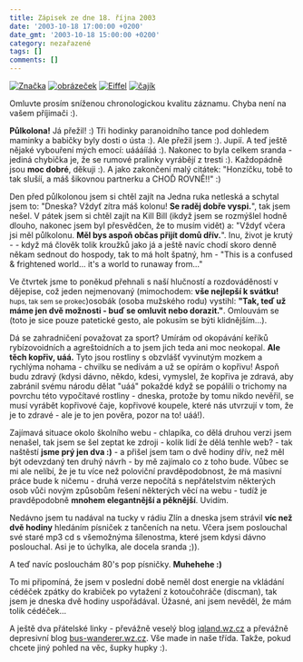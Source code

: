 ```yaml
---
title: Zápisek ze dne 18. října 2003
date: '2003-10-18 17:00:00 +0200'
date_gmt: '2003-10-18 15:00:00 +0200'
category: nezařazené
tags: []
comments: []
---
```

<div >  <a href="/assets/migrated/old-images/znacka.jpg"><img alt="Značka" src="/assets/migrated/old-images/znacka.jpg"></a>  <a href="/assets/migrated/old-images/obrazecek.jpg"><img alt="obrázeček" src="/assets/migrated/old-images/obrazecek.jpg"></a>  <a href="/assets/migrated/old-images/eiffel.jpg"><img alt="Eiffel" src="/assets/migrated/old-images/eiffel.jpg"></a>  <a href="/assets/migrated/old-images/cajik.jpg"><img alt="čajík" src="/assets/migrated/old-images/cajik.jpg"></a>  </div>
<p>Omluvte prosím sníženou chronologickou kvalitu záznamu. Chyba není na vašem příjimači :).</p>
<p><strong>Půlkolona!</strong> Já přežil! :) Tři hodinky paranoidního tance pod dohledem maminky a babičky  byly dosti o ústa :). Ale přežil jsem :). Jupíí. A teď ještě nějaké vybouření mých  emocí: uáááííáá :). Nakonec to byla celkem sranda - jediná chybička je, že se rumové  pralinky vyrábějí z tresti :). Každopádně jsou <strong>moc dobré</strong>, děkuji :). A jako zakončení malý citátek:  "Honzíčku, tobě to tak slušíí, a máš šikovnou partnerku a CHOĎ ROVNĚ!!" :)</p>
<p>Den před půlkolonou jsem si chtěl zajít na Jedna ruka netleská a schytal jsem to: "Dneska?  Vždyť zítra máš kolonu! <strong>Se raděj dobře vyspi.</strong>", tak jsem nešel. V pátek jsem si chtěl zajít na  Kill Bill (ikdyž jsem se rozmýšlel hodně dlouho, nakonec jsem byl přesvědčen, že to musím vidět)  a: "Vždyť včera jsi měl půlkolonu. <strong>Měl bys aspoň občas přijít domů dřív.</strong>". Inu, život je krutý -  - když má člověk tolik kroužků jako já a ještě navíc chodí skoro denně někam sednout do hospody, tak to  má holt špatný, hm -  "This is a confused &amp; frightened world... it's a world to runaway from..."</p>
<p>Ve čtvrtek jsme to poněkud přehnali s naší hlučností a rozdováděností v dějepise, což jeden  nejmenovaný (mimochodem: <strong>vše nejlepší k svátku!</strong> <small>hups, tak sem se prokec</small>)osobák (osoba mužského rodu) vystihl: <strong>"Tak, teď už máme jen dvě možnosti - buď se  omluvit nebo dorazit."</strong>. Omlouvám se (toto je sice pouze patetické gesto, ale pokusím se býti  klidnějším...).</p>
<p>Dá se zahradničení považovat za sport? Umírám od okopávání keříků rybízovoidních a agreštoidních  a to jsem jich teda ani moc neokopal. <strong>Ale těch kopřiv, uáá.</strong> Tyto jsou rostliny s obzvlášť vyvinutým  mozkem a rychlýma nohama - chvilku se nedívám a už se opírám o kopřivu! Aspoň budu zdravý (kdysi dávno,  někdo, kdesi, vymyslel, že kopřiva je zdravá, aby zabránil svému národu dělat "uáá" pokaždé  když se popálili o trichomy na povrchu této vypočítavé rostliny - dneska, protože by tomu  nikdo nevěřil, se musí vyrábět kopřivové čaje, kopřivové koupele, které nás utvrzují v tom, že je to zdravé  - ale je to jen pověra, pozor na to! uáá!).</p>
<p>Zajímavá situace okolo školního webu - chlapíka, co dělá druhou verzi jsem nenašel, tak jsem se  šel zeptat ke zdroji - kolik lidí že dělá tenhle web? - tak naštěstí <strong>jsme prý jen dva :)</strong> - a přišel  jsem tam o dvě hodiny dřív, než měl být odevzdaný ten druhý návrh - by mě zajímalo co z toho bude.  Vůbec se mi ale nelíbí, že je tu více než poloviční pravděpodobnost, že má masivní práce bude k ničemu  - druhá verze nepočítá s nepřátelstvím některých osob vůči novým způsobům řešení některých věcí na webu  - tudíž je pravděpodobně <strong>mnohem elegantnější a pěknější</strong>. Uvidím.</p>
<p>Nedávno jsem tu nadával na tucky v rádiu Zlín a dneska jsem strávil <strong>víc než dvě hodiny</strong> hledáním písniček  z tančeních na netu. Včera jsem poslouchal své staré mp3 cd s všemožnýma šílenostma, které jsem  kdysi dávno poslouchal. Asi je to úchylka, ale docela sranda ;)).</p>
<p>A teď navíc poslouchám 80's pop písničky. <strong>Muhehehe :)</strong></p>
<p>To mi připomíná, že jsem v poslední době neměl dost energie na vkládání cédéček zpátky do krabiček  po vytažení z kotoučohráče (discman), tak jsem je dneska dvě hodiny uspořádával. Úžasné, ani jsem nevěděl,  že mám tolik cédéček...</p>
<p>A ještě dva přátelské linky - převážně veselý blog <a href="http://iqland.wz.cz">iqland.wz.cz</a>  a převážně depresivní blog <a href="http://bus-wanderer.wz.cz">bus-wanderer.wz.cz</a>. Vše made in naše třída.  Takže, pokud chcete jiný pohled na věc, šupky hupky :).</p>
